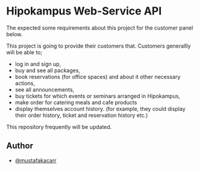 
# Hipokampus Web-Service API
The expected some requirements about this project for the customer panel below.


This project is going to provide their customers that. Customers generallly will be able to; 
- log in and sign up,
- buy and see all packages,
- book reservations (for office spaces) and about it other necessary actions,
- see all announcements,
- buy tickets for which events or seminars arranged in Hipokampus,
- make order for catering meals and cafe products
- display themselves account history. (for example, they could display their order history, ticket and reservation history etc.)



This repository frequently will be updated. 


## Author

- [@mustafakacarr](https://github.com/mustafakacarr)


